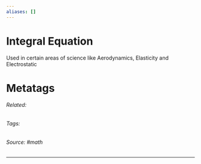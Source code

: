 ```yaml
---
aliases: []
---
```

# Integral Equation
Used in certain areas of science like Aerodynamics, Elasticity and Electrostatic











# Metatags
###### Related: 
###### Tags: 
###### Source: #math 

---